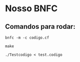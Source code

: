 # Nosso BNFC

## Comandos para rodar:

``bnfc -m -c codigo.cf``

``make``

``./Testcodigo < test.codigo``
